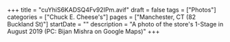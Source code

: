 +++
title = "cuYhiS6KADSQ4Fv92IPm.avif"
draft = false
tags = ["Photos"]
categories = ["Chuck E. Cheese's"]
pages = ["Manchester, CT (82 Buckland St)"]
startDate = ""
description = "A photo of the store's 1-Stage in August 2019 (PC: Bijan Mishra on Google Maps)"
+++
